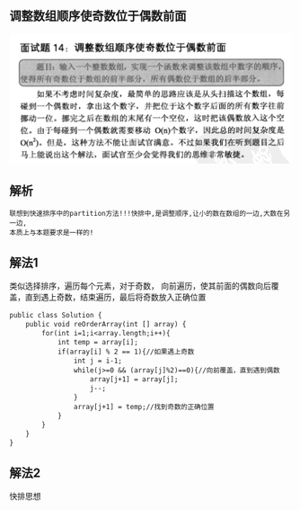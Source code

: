 ## 调整数组顺序使奇数位于偶数前面

![调整数组顺序使奇数位于偶数前面](./images/question-14.png)

## 解析
    
    联想到快速排序中的partition方法!!!快排中,是调整顺序,让小的数在数组的一边,大数在另一边,
    本质上与本题要求是一样的!


## 解法1
类似选择排序，遍历每个元素，对于奇数，
向前遍历，使其前面的偶数向后覆盖，直到遇上奇数，结束遍历，最后将奇数放入正确位置
    
    public class Solution {  
        public void reOrderArray(int [] array) {  
            for(int i=1;i<array.length;i++){  
                int temp = array[i];  
                if(array[i] % 2 == 1){//如果遇上奇数  
                    int j = i-1;  
                    while(j>=0 && (array[j]%2)==0){//向前覆盖，直到遇到偶数  
                        array[j+1] = array[j];                
                        j--;  
                    }  
                    array[j+1] = temp;//找到奇数的正确位置  
                }  
            }  
        }  
    } 
    
    
## 解法2

快排思想
